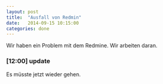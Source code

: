 ```yaml
---
layout: post
title:  "Ausfall von Redmin"
date:   2014-09-15 10:15:00
categories: done
---
```


Wir haben ein Problem mit dem Redmine. Wir arbeiten daran.

### [12:00] update

Es müsste jetzt wieder gehen.
